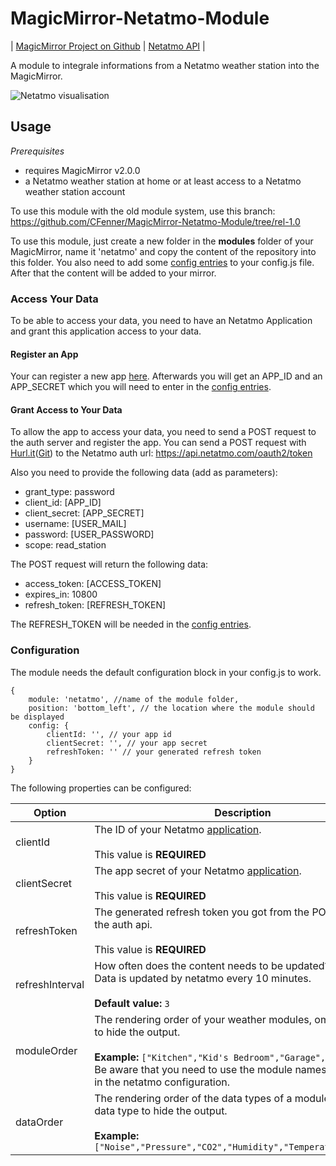 # MagicMirror-Netatmo-Module

| [MagicMirror Project on Github](https://github.com/MichMich/MagicMirror) | [Netatmo API](https://dev.netatmo.com/doc) |

A module to integrale informations from a Netatmo weather station into the MagicMirror.

![Netatmo visualisation](https://cloud.githubusercontent.com/assets/9592452/14049247/45058c36-f2b4-11e5-98bb-d0804ea6b55a.png)

## Usage

_Prerequisites_

- requires MagicMirror v2.0.0
- a Netatmo weather station at home or at least access to a Netatmo weather station account

To use this module with the old module system, use this branch: https://github.com/CFenner/MagicMirror-Netatmo-Module/tree/rel-1.0

To use this module, just create a new folder in the __modules__ folder of your MagicMirror, name it 'netatmo' and copy the content of the repository into this folder. You also need to add some [config entries](#configuration) to your config.js file. After that the content will be added to your mirror.

### Access Your Data

To be able to access your data, you need to have an Netatmo Application and grant this application access to your data.

#### Register an App

Your can register a new app [here](https://dev.netatmo.com/dev/createapp). Afterwards you will get an APP_ID and an APP_SECRET which you will need to enter in the [config entries](#configuration).

#### Grant Access to Your Data

To allow the app to access your data, you need to send a POST request to the auth server and register the app.
You can send a POST request with [Hurl.it](https://www.hurl.it)([Git](https://github.com/defunkt/hurl)) to the Netatmo auth url: https://api.netatmo.com/oauth2/token

Also you need to provide the following data (add as parameters):

- grant_type: password
- client_id: [APP_ID]
- client_secret: [APP_SECRET]
- username: [USER_MAIL]
- password: [USER_PASSWORD]
- scope: read_station

The POST request will return the following data:

- access_token: [ACCESS_TOKEN]
- expires_in: 10800
- refresh_token: [REFRESH_TOKEN]

The REFRESH_TOKEN will be needed in the [config entries](#configuration).

### Configuration

The module needs the default configuration block in your config.js to work.

```
{
	module: 'netatmo', //name of the module folder, 
	position: 'bottom_left', // the location where the module should be displayed
	config: {
		clientId: '', // your app id
		clientSecret: '', // your app secret
		refreshToken: '' // your generated refresh token
	}
}
```

The following properties can be configured:

|Option|Description|
|---|---|
|clientId|The ID of your Netatmo [application](https://dev.netatmo.com/dev/listapps).<br><br>This value is **REQUIRED**|
|clientSecret|The app secret of your Netatmo [application](https://dev.netatmo.com/dev/listapps).<br><br>This value is **REQUIRED**|
|refreshToken|The generated refresh token you got from the POST request to the auth api.<br><br>This value is **REQUIRED**|
|refreshInterval|How often does the content needs to be updated? (Minutes)<br>Data is updated by netatmo every 10 minutes.<br><br>**Default value:** `3`|
|moduleOrder|The rendering order of your weather modules, ommit a module to hide the output.<br><br>**Example:** `["Kitchen","Kid's Bedroom","Garage","Garden"]` <br>Be aware that you need to use the module names that you set in the netatmo configuration.|
|dataOrder|The rendering order of the data types of a module, ommit a data type to hide the output.<br><br>**Example:** `["Noise","Pressure","CO2","Humidity","Temperature","Rain"]`|

